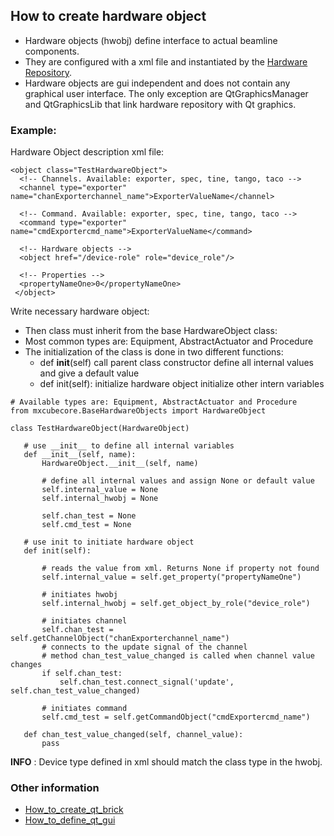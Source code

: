 ## How to create hardware object

* Hardware objects (hwobj) define interface to actual beamline components.
* They are configured with a xml file and instantiated by the [Hardware Repository](http://github.com/mxcube/HardwareRepository).
* Hardware objects are gui independent and does not contain any graphical user interface. The only exception are QtGraphicsManager and QtGraphicsLib that link hardware repository with Qt graphics.

### Example:

Hardware Object description xml file:
```
<object class="TestHardwareObject">
  <!-- Channels. Available: exporter, spec, tine, tango, taco -->
  <channel type="exporter" name="chanExporterchannel_name">ExporterValueName</channel>

  <!-- Command. Available: exporter, spec, tine, tango, taco -->
  <command type="exporter" name="cmdExportercmd_name">ExporterValueName</command>

  <!-- Hardware objects -->
  <object href="/device-role" role="device_role"/>

  <!-- Properties -->
  <propertyNameOne>0</propertyNameOne>
 </object>
 ```

 Write necessary hardware object:

 *  Then class must inherit from the base HardwareObject class:
   * Most common types are: Equipment, AbstractActuator and Procedure
 *  The initialization of the class is done in two different functions:
    * def __init__(self)
            call parent class constructor
            define all internal values and give a default value
    * def init(self):
            initialize hardware object
            initialize other intern variables
 ```
 # Available types are: Equipment, AbstractActuator and Procedure
from mxcubecore.BaseHardwareObjects import HardwareObject

class TestHardwareObject(HardwareObject)

    # use __init__ to define all internal variables
    def __init__(self, name):
        HardwareObject.__init__(self, name)

        # define all internal values and assign None or default value
        self.internal_value = None
        self.internal_hwobj = None

        self.chan_test = None
        self.cmd_test = None

    # use init to initiate hardware object
    def init(self):

        # reads the value from xml. Returns None if property not found
        self.internal_value = self.get_property("propertyNameOne")

        # initiates hwobj
        self.internal_hwobj = self.get_object_by_role("device_role")

        # initiates channel
        self.chan_test = self.getChannelObject("chanExporterchannel_name")
        # connects to the update signal of the channel
        # method chan_test_value_changed is called when channel value changes
        if self.chan_test:
            self.chan_test.connect_signal('update', self.chan_test_value_changed)

        # initiates command
        self.cmd_test = self.getCommandObject("cmdExportercmd_name")

    def chan_test_value_changed(self, channel_value):
        pass
```
**INFO** : Device type defined in xml should match the class type in the hwobj.

### Other information

* [How_to_create_qt_brick]()
* [How_to_define_qt_gui]()